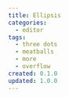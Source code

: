 ```yaml
---
title: Ellipsis
categories:
  - editor
tags:
  - three dots
  - meatballs
  - more
  - overflow
created: 0.1.0
updated: 1.0.0
---
```

